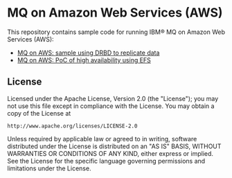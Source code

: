 # MQ on Amazon Web Services (AWS)

This repository contains sample code for running IBM® MQ on Amazon Web Services (AWS):

* [MQ on AWS: sample using DRBD to replicate data](https://github.com/ibm-messaging/mq-aws/tree/master/drbd/part_1)
* [MQ on AWS: PoC of high availability using EFS](https://github.com/ibm-messaging/mq-aws/tree/master/efs)

## License

Licensed under the Apache License, Version 2.0 (the "License");
you may not use this file except in compliance with the License.
You may obtain a copy of the License at

    http://www.apache.org/licenses/LICENSE-2.0

Unless required by applicable law or agreed to in writing, software
distributed under the License is distributed on an "AS IS" BASIS,
WITHOUT WARRANTIES OR CONDITIONS OF ANY KIND, either express or implied.
See the License for the specific language governing permissions and
limitations under the License.
